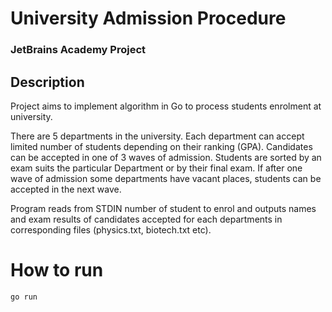 # University Admission Procedure

### JetBrains Academy Project

## Description

Project aims to implement algorithm in Go to process students enrolment at university.

There are 5 departments in the university. Each department can accept limited number of students depending on their ranking (GPA).
Candidates can be accepted in one of 3 waves of admission. Students are sorted by an exam suits the particular Department or by their final exam.
If after one wave of admission some departments have vacant places, students can be accepted in the next wave.

Program reads from STDIN number of student to enrol and outputs names and exam results of candidates accepted for each departments in corresponding files (physics.txt, biotech.txt etc).

# How to run

  `go run`

